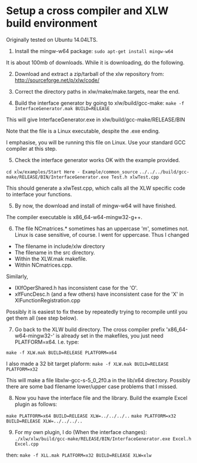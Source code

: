 # Setup a cross compiler and XLW build environment 

Originally tested on Ubuntu 14.04LTS.

1) Install the mingw-w64 package:
`sudo apt-get install mingw-w64`

It is about 100mb of downloads.  While it is downloading, do the following.

2) Download and extract a zip/tarball of the xlw repository from:
http://sourceforge.net/p/xlw/code/

3) Correct the directory paths in xlw/make/make.targets, near the end.  

4) Build the interface generator by going to xlw/build/gcc-make: 
`make -f InterfaceGenerator.mak BUILD=RELEASE`

This will give InterfaceGenerator.exe in xlw/build/gcc-make/RELEASE/BIN

Note that the file is a Linux executable, despite the .exe ending.

I emphasise, you will be running this file on Linux.  Use your standard GCC 
compiler at this step.

5) Check the interface generator works OK with the example provided.

`cd xlw/examples/Start Here - Example/common_source`
`../../../build/gcc-make/RELEASE/BIN/InterfaceGenerator.exe Test.h xlwTest.cpp`

This should generate a xlwTest.cpp, which calls all the XLW specific code to
interface your functions.

5) By now, the download and install of mingw-w64 will have finished.  

The compiler executable is x86_64-w64-mingw32-g++.

6) The file NCmatrices.* sometimes has an uppercase 'm', sometimes not. 
Linux is case sensitive, of course.  I went for uppercase.  Thus I changed

* The filename in include/xlw directory
* The filename in the src directory.  
* Within the XLW.mak makefile.
* Within NCmatrices.cpp.

Similarly,
* IXlfOperShared.h has inconsistent case for the 'O'.
* xlfFuncDesc.h (and a few others) have inconsistent case for the 'X' in XlFunctionRegistration.cpp

Possibly it is easiest to fix these by repeatedly trying to recompile until you get them all (see step below).

7) Go back to the XLW build directory.  The cross compiler prefix 
'x86_64-w64-mingw32-' is already set in the makefiles, you just 
need PLATFORM=x64.  I.e. type:

`make -f XLW.mak BUILD=RELEASE PLATFORM=x64`

I also made a 32 bit target plaform:
`make -f XLW.mak BUILD=RELEASE PLATFORM=x32`

This will make a file libxlw-gcc-s-5_0_2f0.a in the lib/x64 directory.
Possibly there are some bad filename lower/upper case problems that I missed.

8) Now you have the interface file and the library.  Build the example 
Excel plugin as follows:


`make PLATFORM=x64 BUILD=RELEASE XLW=../../../..`
`make PLATFORM=x32 BUILD=RELEASE XLW=../../../..`


9) For my own plugin, I do
(When the interface changes):
`./xlw/xlw/build/gcc-make/RELEASE/BIN/InterfaceGenerator.exe Excel.h Excel.cpp`

then:
`make -f XLL.mak PLATFORM=x32 BUILD=RELEASE XLW=xlw`



